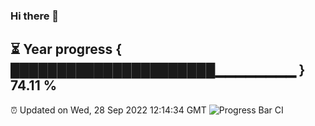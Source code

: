 ### Hi there 👋
⏳ Year progress { ██████████████████████▁▁▁▁▁▁▁▁ } 74.11 %
---
⏰ Updated on Wed, 28 Sep 2022 12:14:34 GMT
![Progress Bar CI](https://github.com/Moyi321/Moyi321/workflows/Progress%20Bar%20CI/badge.svg)

